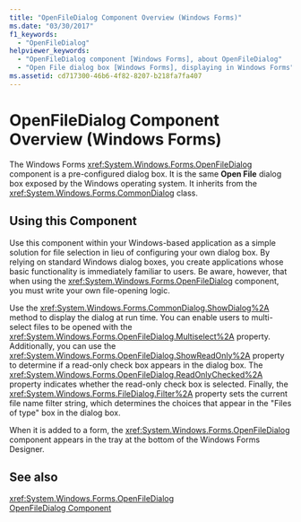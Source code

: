 ```yaml
---
title: "OpenFileDialog Component Overview (Windows Forms)"
ms.date: "03/30/2017"
f1_keywords: 
  - "OpenFileDialog"
helpviewer_keywords: 
  - "OpenFileDialog component [Windows Forms], about OpenFileDialog"
  - "Open File dialog box [Windows Forms], displaying in Windows Forms"
ms.assetid: cd717300-46b6-4f82-8207-b218fa7fa407
---
```

# OpenFileDialog Component Overview (Windows Forms)
The Windows Forms <xref:System.Windows.Forms.OpenFileDialog> component is a pre-configured dialog box. It is the same **Open File** dialog box exposed by the Windows operating system. It inherits from the <xref:System.Windows.Forms.CommonDialog> class.  
  
## Using this Component  
 Use this component within your Windows-based application as a simple solution for file selection in lieu of configuring your own dialog box. By relying on standard Windows dialog boxes, you create applications whose basic functionality is immediately familiar to users. Be aware, however, that when using the <xref:System.Windows.Forms.OpenFileDialog> component, you must write your own file-opening logic.  
  
 Use the <xref:System.Windows.Forms.CommonDialog.ShowDialog%2A> method to display the dialog at run time. You can enable users to multi-select files to be opened with the <xref:System.Windows.Forms.OpenFileDialog.Multiselect%2A> property. Additionally, you can use the <xref:System.Windows.Forms.OpenFileDialog.ShowReadOnly%2A> property to determine if a read-only check box appears in the dialog box. The <xref:System.Windows.Forms.OpenFileDialog.ReadOnlyChecked%2A> property indicates whether the read-only check box is selected. Finally, the <xref:System.Windows.Forms.FileDialog.Filter%2A> property sets the current file name filter string, which determines the choices that appear in the "Files of type" box in the dialog box.  
  
 When it is added to a form, the <xref:System.Windows.Forms.OpenFileDialog> component appears in the tray at the bottom of the Windows Forms Designer.  
  
## See also
 <xref:System.Windows.Forms.OpenFileDialog>  
 [OpenFileDialog Component](../../../../docs/framework/winforms/controls/openfiledialog-component-windows-forms.md)
